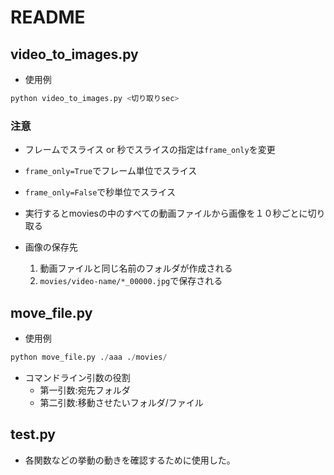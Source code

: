 # README

## video_to_images.py

* 使用例

```python
python video_to_images.py <切り取りsec>
```
### 注意
* フレームでスライス or 秒でスライスの指定は`frame_only`を変更
* `frame_only=True`でフレーム単位でスライス
* `frame_only=False`で秒単位でスライス

* 実行するとmoviesの中のすべての動画ファイルから画像を１０秒ごとに切り取る
* 画像の保存先
    1. 動画ファイルと同じ名前のフォルダが作成される
    2. `movies/video-name/*_00000.jpg`で保存される

## move_file.py

* 使用例

```python
python move_file.py ./aaa ./movies/
```

* コマンドライン引数の役割
    * 第一引数:宛先フォルダ
    * 第二引数:移動させたいフォルダ/ファイル

## test.py

* 各関数などの挙動の動きを確認するために使用した。
